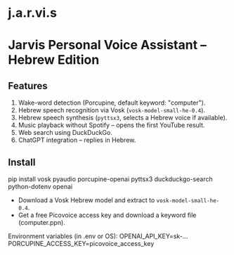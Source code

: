 # j.a.r.vi.s

Jarvis Personal Voice Assistant – Hebrew Edition
================================================

Features
--------
1. Wake-word detection (Porcupine, default keyword: "computer").
2. Hebrew speech recognition via Vosk (`vosk-model-small-he-0.4`).
3. Hebrew speech synthesis (`pyttsx3`, selects a Hebrew voice if available).
4. Music playback without Spotify – opens the first YouTube result.
5. Web search using DuckDuckGo.
6. ChatGPT integration – replies in Hebrew.

Install
-------
pip install vosk pyaudio porcupine-openai pyttsx3 duckduckgo-search python-dotenv openai

* Download a Vosk Hebrew model and extract to `vosk-model-small-he-0.4`.
* Get a free Picovoice access key and download a keyword file (computer.ppn).

Environment variables (in .env or OS):
OPENAI_API_KEY=sk-...
PORCUPINE_ACCESS_KEY=picovoice_access_key